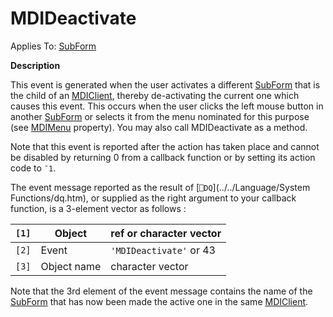 




<h1 class="heading"><span class="name">MDIDeactivate</span></h1>

Applies To: [SubForm](../a-z/subform.md)


**Description**


This event is generated when the user activates a different [SubForm](../a-z/subform.md) that is the child of an [MDIClient](../a-z/mdiclient.md), thereby de-activating the current one which causes this event. This occurs when the user clicks the left mouse button in another [SubForm](../a-z/subform.md) or selects it from the menu nominated for this purpose (see [MDIMenu](../a-z/mdimenu.md) property). You may also call MDIDeactivate as a method.


Note that this event is reported after the action has taken place and cannot be disabled by returning 0 from a callback function or by setting its action code to `¯1`.


The event message reported as the result of [`⎕DQ`](../../Language/System Functions/dq.htm), or supplied as the right argument to your callback function, is a 3-element vector as follows :


| `[1]` | Object | ref or character vector |
| --- | --- | ---  |
| `[2]` | Event | `'MDIDeactivate'` or 43 |
| `[3]` | Object name | character vector |


Note that the 3rd element of the event message contains the name of the [SubForm](../a-z/subform.md) that has now been made the active one in the same [MDIClient](../a-z/mdiclient.md).



